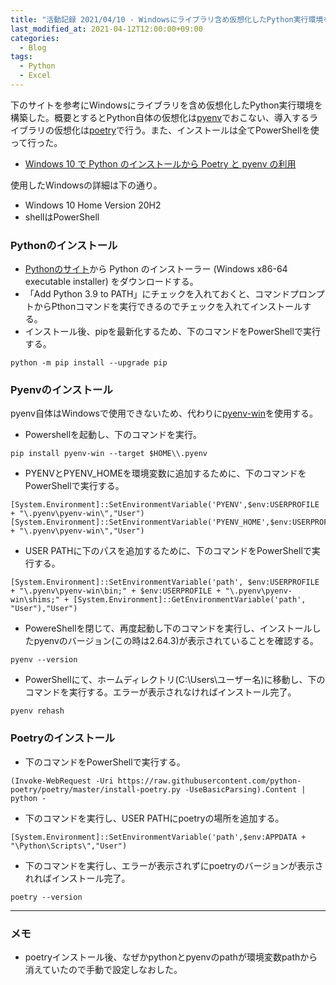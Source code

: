 ```yaml
---
title: "活動記録 2021/04/10 - Windowsにライブラリ含め仮想化したPython実行環境を構築"
last_modified_at: 2021-04-12T12:00:00+09:00
categories:
  - Blog
tags:
  - Python
  - Excel
---
```


下のサイトを参考にWindowsにライブラリを含め仮想化したPython実行環境を構築した。概要とするとPython自体の仮想化は[pyenv](https://github.com/pyenv/pyenv)でおこない、導入するライブラリの仮想化は[poetry](https://github.com/python-poetry/poetry)で行う。また、インストールは全てPowerShellを使って行った。

* [Windows 10 で Python のインストールから Poetry と pyenv の利用](https://qiita.com/kerobot/items/3f4064d5174676080585)

使用したWindowsの詳細は下の通り。

* Windows 10 Home Version 20H2
* shellはPowerShell

### Pythonのインストール
* [Pythonのサイト](https://www.python.org/downloads/)から Python のインストーラー (Windows x86-64 executable installer) をダウンロードする。
* 「Add Python 3.9 to PATH」にチェックを入れておくと、コマンドプロンプトからPthonコマンドを実行できるのでチェックを入れてインストールする。
* インストール後、pipを最新化するため、下のコマンドをPowerShellで実行する。

```
python -m pip install --upgrade pip
```

### Pyenvのインストール
pyenv自体はWindowsで使用できないため、代わりに[pyenv-win](https://github.com/pyenv-win/pyenv-win)を使用する。

* Powershellを起動し、下のコマンドを実行。
```
pip install pyenv-win --target $HOME\\.pyenv
```

* PYENVとPYENV_HOMEを環境変数に追加するために、下のコマンドをPowerShellで実行する。
```
[System.Environment]::SetEnvironmentVariable('PYENV',$env:USERPROFILE + "\.pyenv\pyenv-win\","User")
[System.Environment]::SetEnvironmentVariable('PYENV_HOME',$env:USERPROFILE + "\.pyenv\pyenv-win\","User")
```

* USER PATHに下のパスを追加するために、下のコマンドをPowerShellで実行する。
```
[System.Environment]::SetEnvironmentVariable('path', $env:USERPROFILE + "\.pyenv\pyenv-win\bin;" + $env:USERPROFILE + "\.pyenv\pyenv-win\shims;" + [System.Environment]::GetEnvironmentVariable('path', "User"),"User")
```

* PowereShellを閉じて、再度起動し下のコマンドを実行し、インストールしたpyenvのバージョン(この時は2.64.3)が表示されていることを確認する。
```
pyenv --version
```

* PowerShellにて、ホームディレクトリ(C:\Users\ユーザー名)に移動し、下のコマンドを実行する。エラーが表示されなければインストール完了。
```
pyenv rehash
```

### Poetryのインストール

* 下のコマンドをPowerShellで実行する。
```
(Invoke-WebRequest -Uri https://raw.githubusercontent.com/python-poetry/poetry/master/install-poetry.py -UseBasicParsing).Content | python -
```

* 下のコマンドを実行し、USER PATHにpoetryの場所を追加する。
```
[System.Environment]::SetEnvironmentVariable('path',$env:APPDATA + "\Python\Scripts\","User")
```

* 下のコマンドを実行し、エラーが表示されずにpoetryのバージョンが表示されればインストール完了。
```
poetry --version
```

---
### メモ
* poetryインストール後、なぜかpythonとpyenvのpathが環境変数pathから消えていたので手動で設定しなおした。
